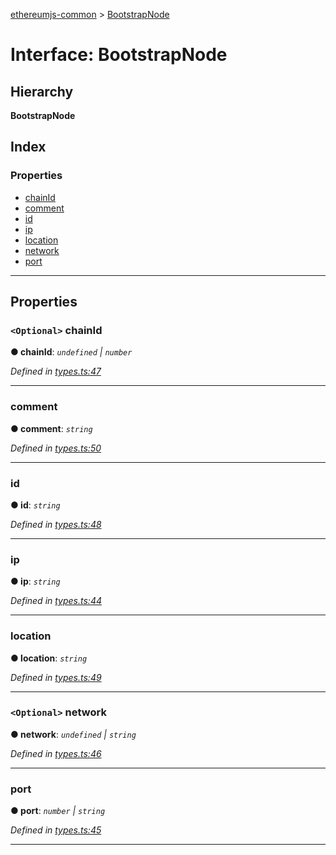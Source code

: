 [ethereumjs-common](../README.md) > [BootstrapNode](../interfaces/bootstrapnode.md)

# Interface: BootstrapNode

## Hierarchy

**BootstrapNode**

## Index

### Properties

- [chainId](bootstrapnode.md#chainid)
- [comment](bootstrapnode.md#comment)
- [id](bootstrapnode.md#id)
- [ip](bootstrapnode.md#ip)
- [location](bootstrapnode.md#location)
- [network](bootstrapnode.md#network)
- [port](bootstrapnode.md#port)

---

## Properties

<a id="chainid"></a>

### `<Optional>` chainId

**● chainId**: _`undefined` \| `number`_

_Defined in [types.ts:47](https://github.com/ethereumjs/ethereumjs-vm/blob/7d27b6f/packages/common/src/types.ts#L47)_

---

<a id="comment"></a>

### comment

**● comment**: _`string`_

_Defined in [types.ts:50](https://github.com/ethereumjs/ethereumjs-vm/blob/7d27b6f/packages/common/src/types.ts#L50)_

---

<a id="id"></a>

### id

**● id**: _`string`_

_Defined in [types.ts:48](https://github.com/ethereumjs/ethereumjs-vm/blob/7d27b6f/packages/common/src/types.ts#L48)_

---

<a id="ip"></a>

### ip

**● ip**: _`string`_

_Defined in [types.ts:44](https://github.com/ethereumjs/ethereumjs-vm/blob/7d27b6f/packages/common/src/types.ts#L44)_

---

<a id="location"></a>

### location

**● location**: _`string`_

_Defined in [types.ts:49](https://github.com/ethereumjs/ethereumjs-vm/blob/7d27b6f/packages/common/src/types.ts#L49)_

---

<a id="network"></a>

### `<Optional>` network

**● network**: _`undefined` \| `string`_

_Defined in [types.ts:46](https://github.com/ethereumjs/ethereumjs-vm/blob/7d27b6f/packages/common/src/types.ts#L46)_

---

<a id="port"></a>

### port

**● port**: _`number` \| `string`_

_Defined in [types.ts:45](https://github.com/ethereumjs/ethereumjs-vm/blob/7d27b6f/packages/common/src/types.ts#L45)_

---
